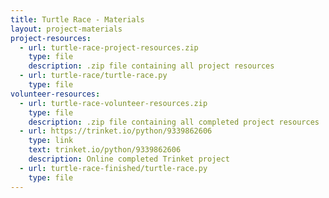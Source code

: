 ```yaml
---
title: Turtle Race - Materials
layout: project-materials
project-resources:     
  - url: turtle-race-project-resources.zip
    type: file
    description: .zip file containing all project resources
  - url: turtle-race/turtle-race.py
    type: file
volunteer-resources:
  - url: turtle-race-volunteer-resources.zip
    type: file
    description: .zip file containing all completed project resources
  - url: https://trinket.io/python/9339862606
    type: link
    text: trinket.io/python/9339862606
    description: Online completed Trinket project
  - url: turtle-race-finished/turtle-race.py
    type: file
---
```

